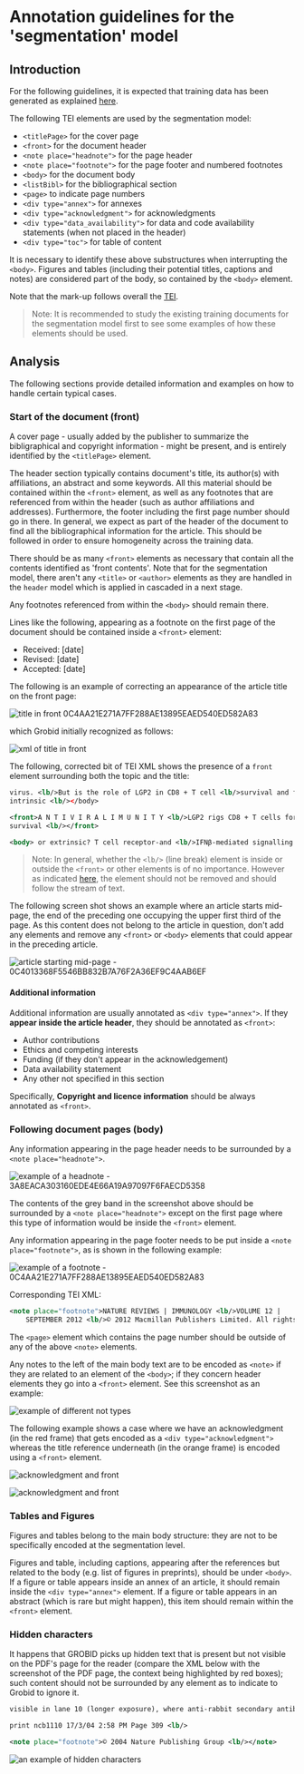 # Annotation guidelines for the 'segmentation' model

## Introduction

For the following guidelines, it is expected that training data has been generated as explained [here](../Training-the-models-of-Grobid/#generation-of-training-data).

The following TEI elements are used by the segmentation model:

* `<titlePage>` for the cover page
* `<front>` for the document header
* `<note place="headnote">` for the page header
* `<note place="footnote">` for the page footer and numbered footnotes
* `<body>` for the document body
* `<listBibl>` for the bibliographical section
* `<page>` to indicate page numbers
* `<div type="annex">` for annexes
* `<div type="acknowledgment">` for acknowledgments
* `<div type="data_availability">` for data and code availability statements (when not placed in the header)
* `<div type="toc">` for table of content

It is necessary to identify these above substructures when interrupting the `<body>`. Figures and tables (including their potential titles, captions and notes) are considered part of the body, so contained by the `<body>` element.

Note that the mark-up follows overall the [TEI](http://www.tei-c.org). 

> Note: It is recommended to study the existing training documents for the segmentation model first to see some examples of how these elements should be used.

## Analysis

The following sections provide detailed information and examples on how to handle certain typical cases.

### Start of the document (front)

A cover page - usually added by the publisher to summarize the bibligraphical and copyright information - might be present, and is entirely identified by the `<titlePage>` element. 

The header section typically contains document's title, its author(s) with affiliations, an abstract and some keywords. All this material should be contained within the `<front>` element, as well as any footnotes that are referenced from within the header (such as author affiliations and addresses). Furthermore, the footer including the first page number should go in there.  In general, we expect as part of the header of the document to find all the bibliographical information for the article.  This should be followed in order to ensure homogeneity across the training data.

There should be as many `<front>` elements as necessary that contain all the contents identified as 'front contents'. Note that for the segmentation model, there aren't any `<title>` or `<author>` elements as they are handled in the `header` model which is applied in cascaded in a next stage.

Any footnotes referenced from within the `<body>` should remain there.

Lines like the following, appearing as a footnote on the first page of the document should be contained inside a `<front>` element:
* Received: [date]
* Revised: [date]
* Accepted: [date]

The following is an example of correcting an appearance of the article title on the front page:

![title in front 0C4AA21E271A7FF288AE13895EAED540ED582A83](img/title-in-front.png)

which Grobid initially recognized as follows:

![xml of title in front](img/title-in-front-xml-wrong.png)

The following, corrected bit of TEI XML shows the presence of a `front` element surrounding both the topic and the title:

```xml
virus. <lb/>But is the role of LGP2 in CD8 + T cell <lb/>survival and function cell
intrinsic <lb/></body>

<front>A N T I V I R A L I M U N I T Y <lb/>LGP2 rigs CD8 + T cells for
survival <lb/></front>

<body> or extrinsic? T cell receptor-and <lb/>IFNβ-mediated signalling in CD8 + T

```

> Note: In general, whether the `<lb/>` (line break) element is inside or outside the `<front>` or other elements is of no importance. However as indicated [here](General-principles/#correcting-pre-annotated-files), the <lb/> element should not be removed and should follow the stream of text. 

The following screen shot shows an example where an article starts mid-page, the end of the preceding one occupying the upper first third of the page. As this content does not belong to the article in question, don't add any elements and remove any `<front>` or `<body>` elements that could appear in the preceding article.

![article starting mid-page - 0C4013368F5546BB832B7A76F2A36EF9C4AAB6EF](img/preceding-article-on-first-page.png)

#### Additional information 

Additional information are usually annotated as `<div type="annex">`. 
If they **appear inside the article header**, they should be annotated as `<front>`:  

* Author contributions
* Ethics and competing interests
* Funding (if they don't appear in the acknowledgement)
* Data availability statement
* Any other not specified in this section

Specifically, **Copyright and licence information** should be always annotated as `<front>`. 

### Following document pages (body)

Any information appearing in the page header needs to be surrounded by a `<note place="headnote">`.

![example of a headnote - 3A8EACA303160EDE4E66A19A97097F6FAECD5358](img/note-place-headnote.png)

The contents of the grey band in the screenshot above should be surrounded by a `<note place="headnote">` except on the first page where this type of information would be inside the `<front>` element.

Any information appearing in the page footer needs to be put inside a `<note place="footnote">`, as is shown in the following example:

![example of a footnote - 0C4AA21E271A7FF288AE13895EAED540ED582A83](img/note-place-footnote.png)

Corresponding TEI XML:

```xml
<note place="footnote">NATURE REVIEWS | IMMUNOLOGY <lb/>VOLUME 12 |
	SEPTEMBER 2012 <lb/>© 2012 Macmillan Publishers Limited. All rights reserved</note>

```

The `<page>` element which contains the page number should be outside of any of the above `<note>` elements.

Any notes to the left of the main body text are to be encoded as `<note>` if they are related to an element of the `<body>`; if they concern header elements they go into a `<front>` element.  See this screenshot as an example:

![example of different not types](img/different-note-examples.png)

The following example shows a case where we have an acknowledgment (in the red frame) that gets encoded as a `<div type="acknowledgment">` whereas the title reference underneath (in the orange frame) is encoded using a `<front>` element.

![acknowledgment and front](img/acknowledgment-placement.png)

![acknowledgment and front](img/acknowledgment-placement-xml.png)

### Tables and Figures

Figures and tables belong to the main body structure: they are not to be specifically encoded at the segmentation level.

Figures and table, including captions, appearing after the references but related to the body (e.g. list of figures in preprints), should be under `<body>`. If a figure or table appears inside an annex of an article, it should remain inside the `<div type="annex">` element. If a figure or table appears in an abstract (which is rare but might happen), this item should remain within the `<front>` element.

### Hidden characters

It happens that GROBID picks up hidden text that is present but not visible on the PDF's page for the reader (compare the XML below with the screenshot of the PDF page, the context being highlighted by red boxes); such content should not be surrounded by any element as to indicate to Grobid to ignore it.

```xml
visible in lane 10 (longer exposure), where anti-rabbit secondary antibodies<lb/> were used. <lb/></body>

print ncb1110 17/3/04 2:58 PM Page 309 <lb/>

<note place="footnote">© 2004 Nature Publishing Group <lb/></note>
```

![an example of hidden characters](img/hidden-characters.png)
